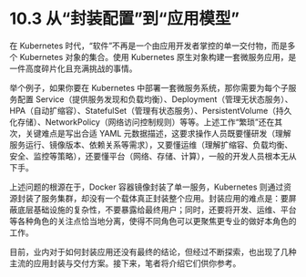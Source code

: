 # 10.3 从“封装配置”到“应用模型”

在 Kubernetes 时代，“软件”不再是一个由应用开发者掌控的单一交付物，而是多个 Kubernetes 对象的集合。使用 Kubernetes 原生对象构建一套微服务应用，是一件高度碎片化且充满挑战的事情。

举个例子，如果你要在 Kubernetes 中部署一套微服务系统，那你需要为每个子服务配置 Service（提供服务发现和负载均衡）、Deployment（管理无状态服务）、HPA（自动扩缩容）、StatefulSet（管理有状态服务）、PersistentVolume（持久化存储）、NetworkPolicy（网络访问控制规则）等等。上述工作“繁琐”还在其次，关键难点是写出合适 YAML 元数据描述，这要求操作人员既要懂研发（理解服务运行、镜像版本、依赖关系等需求），又要懂运维（理解扩缩容、负载均衡、安全、监控等策略），还要懂平台（网络、存储、计算），一般的开发人员根本无从下手。

上述问题的根源在于，Docker 容器镜像封装了单一服务，Kubernetes 则通过资源封装了服务集群，却没有一个载体真正封装整个应用。封装应用的难点是：要屏蔽底层基础设施的复杂性，不要暴露给最终用户；同时，还要将开发、运维、平台等各种角色的关注点恰当地分离，使得不同角色可以更聚焦更专业的做好本角色的工作。

目前，业内对于如何封装应用还没有最终的结论，但经过不断探索，也出现了几种主流的应用封装与交付方案。接下来，笔者将介绍它们供你参考。

